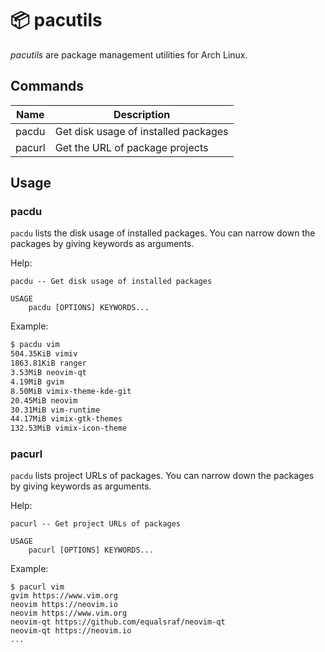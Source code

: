 # 📦 pacutils

*pacutils* are package management utilities for Arch Linux.

## Commands

|Name|Description|
|--|--|
|pacdu|Get disk usage of installed packages|
|pacurl|Get the URL of package projects|

## Usage

### pacdu

`pacdu` lists the disk usage of installed packages. You can narrow down the packages by giving keywords as arguments.

Help:

```
pacdu -- Get disk usage of installed packages

USAGE
    pacdu [OPTIONS] KEYWORDS...
```

Example:

```bash
$ pacdu vim
504.35KiB vimiv
1863.81KiB ranger
3.53MiB neovim-qt
4.19MiB gvim
8.50MiB vimix-theme-kde-git
20.45MiB neovim
30.31MiB vim-runtime
44.17MiB vimix-gtk-themes
132.53MiB vimix-icon-theme
```

### pacurl

`pacdu` lists project URLs of packages. You can narrow down the packages by giving keywords as arguments.

Help:
```
pacurl -- Get project URLs of packages

USAGE
    pacurl [OPTIONS] KEYWORDS...
```

Example:
```
$ pacurl vim
gvim https://www.vim.org
neovim https://neovim.io
neovim https://www.vim.org
neovim-qt https://github.com/equalsraf/neovim-qt
neovim-qt https://neovim.io
...
```

